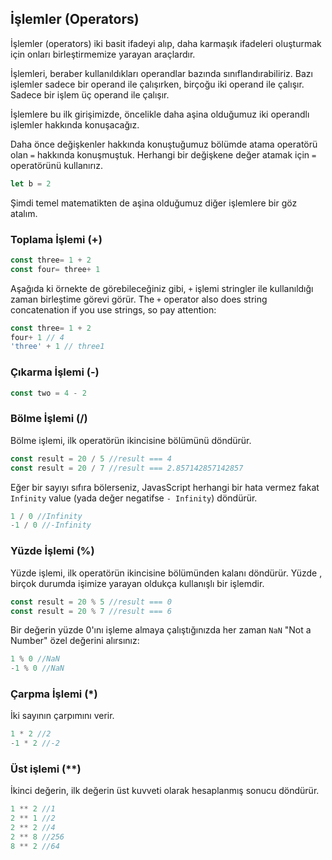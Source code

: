 
## İşlemler (Operators)

İşlemler (operators) iki basit ifadeyi alıp, daha karmaşık ifadeleri oluşturmak için onları birleştirmemize yarayan araçlardır. 

İşlemleri, beraber kullanıldıkları operandlar bazında sınıflandırabiliriz. Bazı işlemler sadece bir operand ile çalışırken, birçoğu iki operand ile çalışır. Sadece bir işlem üç operand ile çalışır.

İşlemlere bu ilk girişimizde, öncelikle daha aşina olduğumuz iki operandlı işlemler hakkında konuşacağız.

Daha önce değişkenler hakkında konuştuğumuz bölümde atama operatörü olan `=` hakkında konuşmuştuk. Herhangi bir değişkene değer atamak için `=` operatörünü kullanırız.

```js
let b = 2
```
Şimdi temel matematikten de aşina olduğumuz diğer işlemlere bir göz atalım.


### Toplama İşlemi (+)

```js
const three= 1 + 2
const four= three+ 1
```
Aşağıda ki örnekte de görebileceğiniz gibi, `+` işlemi stringler ile kullanıldığı zaman birleştime görevi görür.
The `+` operator also does string concatenation if you use strings, so pay attention:

```js
const three= 1 + 2
four+ 1 // 4
'three' + 1 // three1
```

### Çıkarma İşlemi (-)

```js
const two = 4 - 2
```

### Bölme İşlemi  (/)
Bölme işlemi, ilk operatörün ikincisine bölümünü döndürür.

```js
const result = 20 / 5 //result === 4
const result = 20 / 7 //result === 2.857142857142857
```
Eğer bir sayıyı sıfıra bölerseniz, JavasScript herhangi bir hata vermez fakat `Infinity` value (yada değer negatifse `- Infinity`) döndürür.
```js
1 / 0 //Infinity
-1 / 0 //-Infinity
```

### Yüzde İşlemi (%)
Yüzde işlemi, ilk operatörün ikincisine bölümünden kalanı döndürür. Yüzde , birçok durumda işimize yarayan oldukça kullanışlı bir işlemdir. 

```js
const result = 20 % 5 //result === 0
const result = 20 % 7 //result === 6
```

Bir değerin yüzde 0'ını işleme almaya çalıştığınızda her zaman `NaN` "Not a Number" özel değerini alırsınız:

```js
1 % 0 //NaN
-1 % 0 //NaN
```

### Çarpma İşlemi (*)

İki sayının çarpımını verir.

```js
1 * 2 //2
-1 * 2 //-2
```

### Üst işlemi (**)

İkinci değerin, ilk değerin üst kuvveti olarak hesaplanmış sonucu döndürür.

```js
1 ** 2 //1
2 ** 1 //2
2 ** 2 //4
2 ** 8 //256
8 ** 2 //64
```
